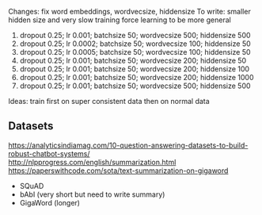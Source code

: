 Changes: fix word embeddings, wordvecsize, hiddensize
To write: smaller hidden size and very slow training force learning to be more general

1. dropout 0.25; lr 0.001; batchsize 50; wordvecsize 500; hiddensize 500
2. dropout 0.25; lr 0.0002; batchsize 50; wordvecsize 100; hiddensize 50
3. dropout 0.25; lr 0.0005; batchsize 50; wordvecsize 100; hiddensize 50
4. dropout 0.25; lr 0.001; batchsize 50; wordvecsize 200; hiddensize 50
5. dropout 0.25; lr 0.001; batchsize 50; wordvecsize 200; hiddensize 100
6. dropout 0.25; lr 0.001; batchsize 50; wordvecsize 200; hiddensize 1000
7. dropout 0.25; lr 0.001; batchsize 50; wordvecsize 500; hiddensize 500

Ideas: train first on super consistent data then on normal data

## Datasets

https://analyticsindiamag.com/10-question-answering-datasets-to-build-robust-chatbot-systems/
http://nlpprogress.com/english/summarization.html
https://paperswithcode.com/sota/text-summarization-on-gigaword

- SQuAD
- bAbI (very short but need to write summary)
- GigaWord (longer)